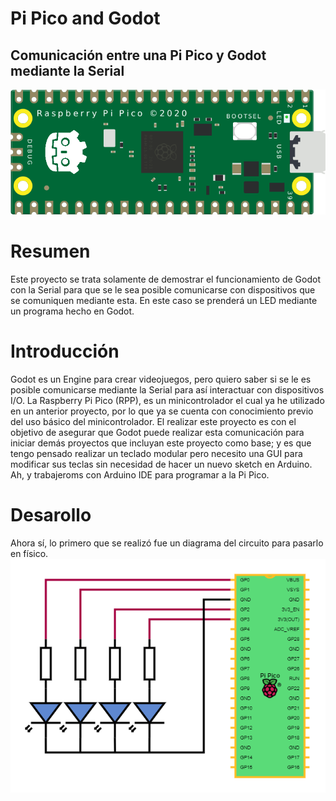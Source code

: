 # Pi Pico and Godot
## Comunicación entre una Pi Pico y Godot mediante la Serial

![pico_godot](/proyecto/imgs/pico_godot_der.png)


# Resumen
Este proyecto se trata solamente de demostrar el funcionamiento de Godot con la Serial para que se le sea posible comunicarse con dispositivos que se comuniquen mediante esta. En este caso se prenderá un LED mediante un programa hecho en Godot.

# Introducción
Godot es un Engine para crear videojuegos, pero quiero saber si se le es posible comunicarse mediante la Serial para así interactuar con dispositivos I/O. La Raspberry Pi Pico (RPP), es un minicontrolador el cual ya he utilizado en un anterior proyecto, por lo que ya se cuenta con conocimiento previo del uso básico del minicontrolador. El realizar este proyecto es con el objetivo de asegurar que Godot puede realizar esta comunicación para iniciar demás proyectos que incluyan este proyecto como base; y es que tengo pensado realizar un teclado modular pero necesito una GUI para modificar sus teclas sin necesidad de hacer un nuevo sketch en Arduino. Ah, y trabajeroms con Arduino IDE para programar a la Pi Pico.

# Desarollo
Ahora sí, lo primero que se realizó fue un diagrama del circuito para pasarlo en físico.
![fotodeldiagrama](/proyecto/imgs/pipico_circuito.drawio.png)